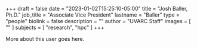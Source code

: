 +++
draft = false
date = "2023-01-02T15:25:10-05:00"
title = "Josh Baller, Ph.D."
job_title = "Associate Vice President"
lastname = "Baller"
type = "people"
biolink = false
description = ""
author = "UVARC Staff"
images = [
  ""
]
subjects = [
  "research",
  "hpc"
]
+++

More about this user goes here.
